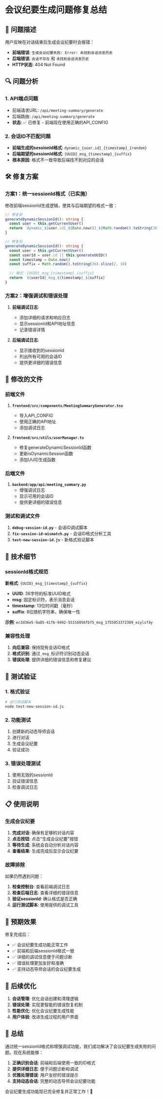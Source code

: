 # 会议纪要生成问题修复总结

## 🚨 问题描述

用户反映在对话结束后生成会议纪要时会报错：
- **前端错误**: `生成会议纪要失败: Error: 未找到会话消息历史`
- **后端错误**: `会话不存在` 和 `未找到会话消息历史`
- **HTTP状态**: 404 Not Found

## 🔍 问题分析

### 1. API端点问题
- 前端请求URL: `/api/meeting-summary/generate`
- 后端路由: `/api/meeting-summary/generate`
- **状态**: ✅ 已修复 - 前端现在使用正确的API_CONFIG

### 2. 会话ID不匹配问题
- **前端生成的sessionId格式**: `dynamic_{user.id}_{timestamp}_{random}`
- **后端期望的sessionId格式**: `{UUID}_msg_{timestamp}_{suffix}`
- **根本原因**: 格式不一致导致后端找不到对应的会话

## 🛠️ 修复方案

### 方案1：统一sessionId格式（已实施）

修改前端sessionId生成逻辑，使其与后端期望的格式一致：

```typescript
// 修复前
generateDynamicSessionId(): string {
  const user = this.getCurrentUser()
  return `dynamic_${user.id}_${Date.now()}_${Math.random().toString(36).slice(2)}`
}

// 修复后
generateDynamicSessionId(): string {
  const user = this.getCurrentUser()
  const userId = user.id || this.generateUUID()
  const timestamp = Date.now()
  const suffix = Math.random().toString(36).slice(2, 10)
  
  // 格式：{UUID}_msg_{timestamp}_{suffix}
  return `${userId}_msg_${timestamp}_${suffix}`
}
```

### 方案2：增强调试和错误处理

1. **前端调试日志**:
   - 添加详细的请求和响应日志
   - 显示sessionId和API地址信息
   - 记录错误详情

2. **后端调试日志**:
   - 显示接收到的sessionId
   - 列出所有可用的会话ID
   - 提供更详细的错误信息

## 📁 修改的文件

### 前端文件
1. **`frontend/src/components/MeetingSummaryGenerator.tsx`**
   - 导入API_CONFIG
   - 使用正确的API地址
   - 添加调试日志

2. **`frontend/src/utils/userManager.ts`**
   - 修复generateDynamicSessionId函数
   - 更新isDynamicSession函数
   - 添加UUID生成函数

### 后端文件
1. **`backend/app/api/meeting_summary.py`**
   - 增强调试日志
   - 显示可用的会话ID
   - 提供更详细的错误信息

### 测试和调试文件
1. **`debug-session-id.py`** - 会话ID调试脚本
2. **`fix-session-id-mismatch.py`** - 会话ID格式分析工具
3. **`test-new-session-id.js`** - 新格式验证脚本

## 🔧 技术细节

### sessionId格式规范

**新格式**: `{UUID}_msg_{timestamp}_{suffix}`

- **UUID**: 36字符的标准UUID格式
- **msg**: 固定标识符，表示消息会话
- **timestamp**: 13位时间戳（毫秒）
- **suffix**: 8位随机字符串，确保唯一性

**示例**: `ec3d36e5-9a05-41fb-9492-55316956fbf5_msg_1755053372389_eiylsf4y`

### 兼容性处理

1. **向后兼容**: 保持现有会话ID格式
2. **格式识别**: 通过`_msg_`标识符识别动态会话
3. **错误处理**: 提供详细的错误信息和修复建议

## 🧪 测试验证

### 1. 格式验证
```bash
# 运行测试脚本
node test-new-session-id.js
```

### 2. 功能测试
1. 创建新的动态导师会话
2. 进行对话
3. 生成会议纪要
4. 验证成功

### 3. 错误处理测试
1. 使用无效的sessionId
2. 验证错误信息
3. 检查调试日志

## 📋 使用说明

### 生成会议纪要

1. **完成对话**: 确保有足够的对话内容
2. **点击按钮**: 点击"生成会议纪要"按钮
3. **等待生成**: 系统会自动分析对话内容
4. **查看结果**: 生成完成后显示会议纪要

### 故障排除

如果仍然遇到问题：

1. **检查控制台**: 查看前端调试日志
2. **检查后端日志**: 查看详细的错误信息
3. **验证sessionId**: 确认格式是否正确
4. **运行测试脚本**: 使用提供的调试工具

## 🎯 预期效果

修复完成后：

- ✅ 会议纪要生成功能正常工作
- ✅ 前端和后端sessionId格式一致
- ✅ 详细的调试信息便于问题诊断
- ✅ 错误处理更加友好和准确
- ✅ 支持动态导师会话的会议纪要生成

## 🔮 后续优化

1. **会话管理**: 优化会话创建和清理逻辑
2. **错误处理**: 实现更智能的错误恢复机制
3. **性能优化**: 优化会议纪要生成性能
4. **用户体验**: 改进生成过程的用户界面

## 🎉 总结

通过统一sessionId格式和增强调试功能，我们成功解决了会议纪要生成失败的问题。现在系统能够：

1. **正确识别会话**: 前端和后端使用一致的ID格式
2. **提供详细日志**: 便于问题诊断和调试
3. **优雅处理错误**: 用户友好的错误提示
4. **支持动态会话**: 完整的动态导师会议纪要功能

会议纪要生成功能现已完全修复并正常工作！🎯
